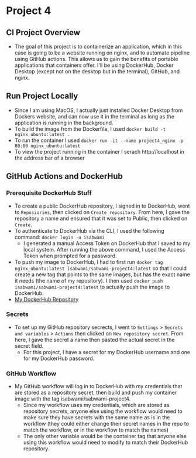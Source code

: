 # Project 4
## CI Project Overview
- The goal of this project is to containerize an application, which in this case is going to be a website running on nginx, and to automate pipeline using GitHub actions. This allows us to gain the benefits of portable applications that containers offer. I'll be using DockerHub, Docker Desktop (except not on the desktop but in the terminal), GitHub, and nginx. 

## Run Project Locally
- Since I am using MacOS, I actually just installed Docker Desktop from Dockers website, and can now use it in the terminal as long as the application is running in the background.
- To build the image from the Dockerfile, I used `docker build -t nginx_ubuntu:latest .`
- To run the container I used `docker run -it --name project4_nginx -p 80:80 nginx_ubuntu:latest`
- To view the project running in the container I serach http://localhost in the address bar of a browser 

## GitHub Actions and DockerHub
### Prerequisite DockerHub Stuff
- To create a public DockerHub repository, I signed in to DockerHub, went to `Reposiories`, then clicked on `Create repository`. From here, I gave the repository a name and ensured that it was set to Public, then clicked on `Create`.
- To authenticate to DockerHub via the CLI, I used the following command: `docker login -u isabwami`
    - I generated a manual Access Token on DockerHub that I saved to my local system. After running the above command, I used the Access Token when prompted for a password.
- To push my image to DockerHub, I had to first run `docker tag nginx_ubuntu:latest isabwami/sabwami-project4:latest` so that I could create a new tag that points to the same images, but has the exact name it needs (the name of my repository). I then used `docker push isabwami/sabwami-project4:latest` to actually push the image to DockerHub.
- [My DockerHub Repository](https://hub.docker.com/repository/docker/isabwami/sabwami-project4/general) 

### Secrets
- To set up my GitHub repository secrects, I went to `Settings` > `Secrets and variables` > `Actions` then clicked on `New repository secret`. From here, I gave the secret a name then pasted the actual secret in the secret field. 
    - For this project, I have a secret for my DockerHub username and one for my DockerHub password.

### GitHub Workflow
- My GitHub workflow will log in to DockerHub with my credentials that are stored as a repository secret, then build and push my container image with the tag isabwami/sabwami-project4.
    - Since my workflow uses my credentials, which are stored as repository secrets, anyone else using the workflow would need to make sure they have secrets with the same name as is in the workflow (they could either change their secret names in the repo to match the workflow, or in the workflow to match the names)
    - The only other variable would be the container tag that anyone else using this workflow would need to modify to match their DockerHub repository.